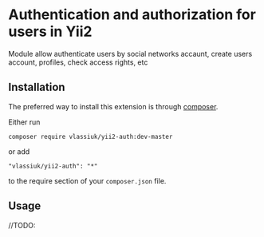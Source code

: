Authentication and authorization for users in  Yii2
===================================================
Module allow authenticate users by social networks accaunt, create users account, profiles, check access rights, etc

Installation
------------

The preferred way to install this extension is through [composer](http://getcomposer.org/download/).

Either run

```
composer require vlassiuk/yii2-auth:dev-master
```

or add

```
"vlassiuk/yii2-auth": "*"
```

to the require section of your `composer.json` file.


Usage
-----

//TODO: